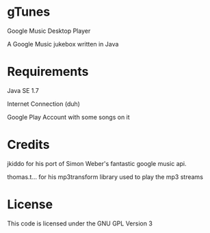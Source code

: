 gTunes
======

Google Music Desktop Player


A Google Music jukebox written in Java



Requirements
============

Java SE 1.7

Internet Connection (duh)

Google Play Account with some songs on it


Credits
============
jkiddo for his port of Simon Weber's fantastic google music api.

thomas.t... for his mp3transform library used to play the mp3 streams


License
============

This code is licensed under the GNU GPL Version 3
